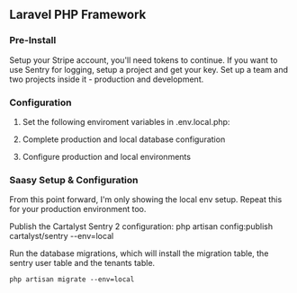 ## Laravel PHP Framework

### Pre-Install
Setup your Stripe account, you'll need tokens to continue.
If you want to use Sentry for logging, setup a project and get your key. Set up
a team and two projects inside it - production and development.

### Configuration

1. Set the following enviroment variables in .env.local.php:

2.	Complete production and local database configuration

3.	Configure production and local environments


### Saasy Setup & Configuration
From this point forward, I'm only showing the local env setup. Repeat this
for your production environment too.

Publish the Cartalyst Sentry 2 configuration:
    php artisan config:publish cartalyst/sentry --env=local

Run the database migrations, which will install the migration table, the sentry
user table and the tenants table.

    php artisan migrate --env=local

